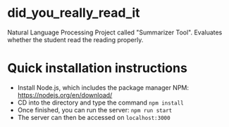 # did_you_really_read_it
Natural Language Processing Project called "Summarizer Tool". Evaluates whether the student read the reading properly. 

# Quick installation instructions
- Install Node.js, which includes the package manager NPM: https://nodejs.org/en/download/
- CD into the directory and type the command `npm install` 
- Once finished, you can run the server: `npm run start`
- The server can then be accessed on `localhost:3000`
